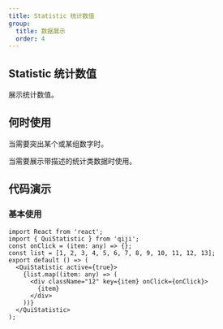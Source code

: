 ```yaml
---
title: Statistic 统计数值
group:
  title: 数据展示
  order: 4
---
```


## Statistic 统计数值
展示统计数值。

## 何时使用
当需要突出某个或某组数字时。

当需要展示带描述的统计类数据时使用。

## 代码演示

### 基本使用

```tsx
import React from 'react';
import { QuiStatistic } from 'qiji';
const onClick = (item: any) => {};
const list = [1, 2, 3, 4, 5, 6, 7, 8, 9, 10, 11, 12, 13];
export default () => (
  <QuiStatistic active={true}>
    {list.map((item: any) => (
      <div className="12" key={item} onClick={onClick}>
        {item}
      </div>
    ))}
  </QuiStatistic>
);
```

